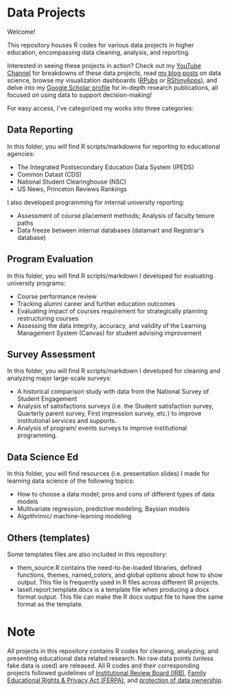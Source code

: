 # Data Projects
Welcome!

This repository houses R codes for various data projects in higher education, encompassing data cleaning, analysis, and reporting.

Interested in seeing these projects in action? Check out my [YouTube Channel](https://www.youtube.com/@linlishareresearch) for breakdowns of these data projects, read [my blog posts](https://medium.com/@dr.linli.zhou) on data science, browse my visualization dashboards ([RPubs](https://rpubs.com/llz1722) or [RShinyApps](https://ym205k-linli.shinyapps.io/FacultyTenureAnalysis/)), and delve into my [Google Scholar profile](https://scholar.google.com/citations?user=NT9WnLoAAAAJ&hl=en) for in-depth research publications, all focused on using data to support decision-making!

For easy access, I've categorized my works into three categories:

## Data Reporting
In this folder, you will find R scripts/markdowns for reporting to educational agencies:
- The Integrated Postsecondary Education Data System (IPEDS)
- Common Datast (CDS)
- National Student Clearinghouse (NSC)
- US News, Princeton Reviews Rankings

I also developed programming for internal university reporting:
- Assessment of course placement methods; Analysis of faculty tenure paths
- Data freeze between internal databases (datamart and Registrar's database)

## Program Evaluation
In this folder, you will find R scripts/markdown I developed for evaluating university programs:
- Course performance review
- Tracking alumni career and further education outcomes
- Evaluating impact of courses requirement for strategically planning restructuring courses
- Assessing the data integrity, accuracy, and validity of the Learning Management System (Canvas) for student advising improvement

## Survey Assessment
In this folder, you will find R scripts/markdown I developed for cleaning and analyzing major large-scale surveys:
- A historical comparison study with data from the National Survey of Student Engagement
- Analysis of satisfactions surveys (i.e. the Student satisfaction survey, Quarterly parent survey, First impression survey, etc.) to improve institutional services and supports.
- Analysis of program/ events surveys to improve institutional programming. 

## Data Science Ed
In this folder, you will find resources (i.e. presentation slides) I made for learning data science of the following topics:
- How to choose a data model; pros and cons of different types of data models
- Multivariate regression, predictive modeling, Baysian models
- Algothrimic/ machine-learning modeling

## Others (templates)
Some templates files are also included in this repository:

- them_source.R contains the need-to-be-loaded libraries, defined functions, themes, named_colors, and global options about how to show output. This file is frequently used in R files across different IR projects. 
- lasell.report.template.docx is a template file when producing a docx format output. This file can make the R docx output file to have the same format as the template. 

# Note
All projects in this repository contains R codes for cleaning, analyzing, and presenting educational data related research. No raw data points (unless fake data is used) are released. All R codes and their corresponding projects followed guidelines of [Institutional Review Board (IRB)](https://irb.research.chop.edu/criteria-irb-approval), [Family Educational Rights & Privacy Act (FERPA)](https://www.jhsph.edu/offices-and-services/student-affairs/ferpa.html#:~:text=What%20is%20FERPA%3F,of%20information%20from%20the%20records.), and [protection of data ownership](https://www.techopedia.com/definition/29059/data-ownership#:~:text=Explains%20Data%20Ownership-,What%20Does%20Data%20Ownership%20Mean%3F,implemented%20by%20the%20data%20owner.).
